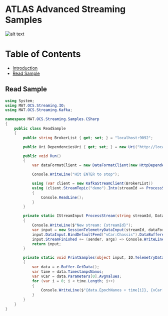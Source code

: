 # ATLAS Advanced Streaming Samples

![alt text](https://mat-ocs.visualstudio.com/Telemetry%20Analytics%20Platform/_apis/build/status/MAT.OCS.Streaming/Streaming%20Samples?branchName=develop)

Table of Contents
=================
<!--ts-->
   * [Introduction](/README.md)
   * [Read Sample](/docs/ReadSample.md)
<!--te-->

## Read Sample


```c#
using System;
using MAT.OCS.Streaming.IO;
using MAT.OCS.Streaming.Kafka;

namespace MAT.OCS.Streaming.Samples.CSharp
{
    public class ReadSample
    {
        public string BrokerList { get; set; } = "localhost:9092";

        public Uri DependenciesUri { get; set; } = new Uri("http://localhost:8180/api/dependencies/");

        public void Run()
        {
            var dataFormatClient = new DataFormatClient(new HttpDependencyClient(DependenciesUri, "dev"));

            Console.WriteLine("Hit ENTER to stop");

            using (var client = new KafkaStreamClient(BrokerList))
            using (client.StreamTopic("demo").Into(streamId => ProcessStream(streamId, dataFormatClient)))
            {
                Console.ReadLine();
            }
        }

        private static IStreamInput ProcessStream(string streamId, DataFormatClient dataFormatClient)
        {
            Console.WriteLine($"New stream: {streamId}");
            var input = new SessionTelemetryDataInput(streamId, dataFormatClient);
            input.DataInput.BindDefaultFeed("vCar:Chassis").DataBuffered += PrintSamples;
            input.StreamFinished += (sender, args) => Console.WriteLine("--------");
            return input;
        }

        private static void PrintSamples(object input, IO.TelemetryData.TelemetryDataFeedEventArgs e)
        {
            var data = e.Buffer.GetData();
            var time = data.TimestampsNanos;
            var vCar = data.Parameters[0].AvgValues;
            for (var i = 0; i < time.Length; i++)
            {
                Console.WriteLine($"{data.EpochNanos + time[i]}, {vCar[i]}");
            }
        }
    }
}
```
